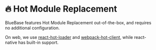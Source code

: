 # 🔥 Hot Module Replacement

BlueBase features Hot Module Replacement out-of-the-box, and requires no additional configuration.

On web, we use [react-hot-loader](https://github.com/gaearon/react-hot-loader) and [webpack-hot-client](https://github.com/webpack-contrib/webpack-hot-client), while react-native has built-in support. 

